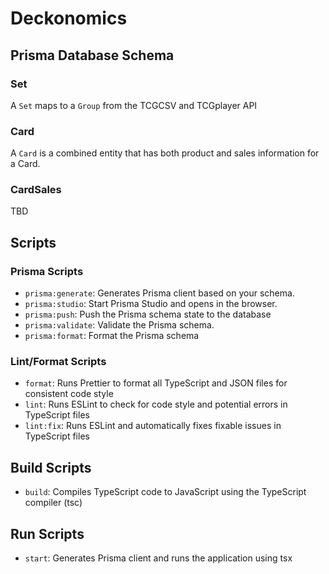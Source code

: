 # Deckonomics

## Prisma Database Schema

### Set

A `Set` maps to a `Group` from the TCGCSV and TCGplayer API

### Card

A `Card` is a combined entity that has both product and sales information for a Card.

### CardSales

TBD

## Scripts

### Prisma Scripts
- `prisma:generate`: Generates Prisma client based on your schema.
- `prisma:studio`: Start Prisma Studio and opens in the browser.
- `prisma:push`: Push the Prisma schema state to the database
- `prisma:validate`: Validate the Prisma schema.
- `prisma:format`: Format the Prisma schema

### Lint/Format Scripts
- `format`: Runs Prettier to format all TypeScript and JSON files for consistent code style
- `lint`: Runs ESLint to check for code style and potential errors in TypeScript files
- `lint:fix`: Runs ESLint and automatically fixes fixable issues in TypeScript files

## Build Scripts
- `build`: Compiles TypeScript code to JavaScript using the TypeScript compiler (tsc)

## Run Scripts
- `start`: Generates Prisma client and runs the application using tsx


